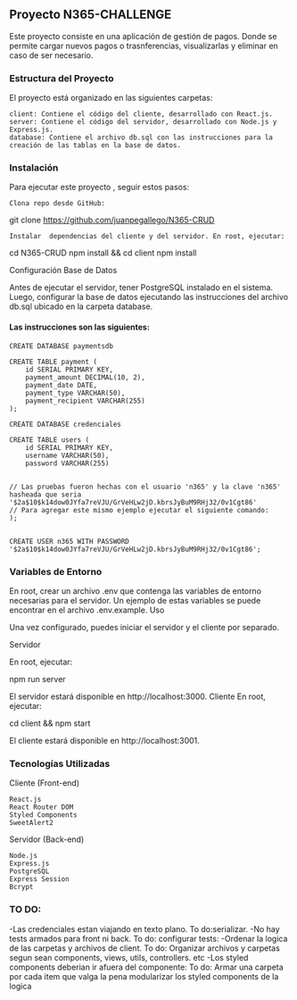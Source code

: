 ## Proyecto N365-CHALLENGE

Este proyecto consiste en una aplicación  de gestión de pagos. Donde se permite cargar nuevos pagos o trasnferencias, visualizarlas y eliminar en caso de ser necesario.


### Estructura del Proyecto

El proyecto está organizado en las siguientes carpetas:

    client: Contiene el código del cliente, desarrollado con React.js.
    server: Contiene el código del servidor, desarrollado con Node.js y Express.js.
    database: Contiene el archivo db.sql con las instrucciones para la creación de las tablas en la base de datos.

### Instalación

Para ejecutar este proyecto , seguir estos pasos:

    Clona repo desde GitHub:

git clone https://github.com/juanpegallego/N365-CRUD

    Instalar  dependencias del cliente y del servidor. En root, ejecutar:

cd N365-CRUD
npm install && cd client npm install

Configuración
Base de Datos

Antes de ejecutar el servidor, tener PostgreSQL instalado en el sistema. Luego,  configurar la base de datos ejecutando las instrucciones del archivo db.sql ubicado en la carpeta database.

#### Las instrucciones son las siguientes:



```
CREATE DATABASE paymentsdb

CREATE TABLE payment (
    id SERIAL PRIMARY KEY,
    payment_amount DECIMAL(10, 2), 
    payment_date DATE, 
    payment_type VARCHAR(50), 
    payment_recipient VARCHAR(255) 
);  

CREATE DATABASE credenciales

CREATE TABLE users (
    id SERIAL PRIMARY KEY,
    username VARCHAR(50),
    password VARCHAR(255)


// Las pruebas fueron hechas con el usuario 'n365' y la clave 'n365' hasheada que seria '$2a$10$k14dow0JYfa7reVJU/GrVeHLw2jD.kbrsJyBuM9RHj32/0v1Cgt86'
// Para agregar este mismo ejemplo ejecutar el siguiente comando:
);


CREATE USER n365 WITH PASSWORD '$2a$10$k14dow0JYfa7reVJU/GrVeHLw2jD.kbrsJyBuM9RHj32/0v1Cgt86';
```





### Variables de Entorno

En root, crear un archivo .env que contenga las variables de entorno necesarias para el servidor. Un ejemplo de estas variables se puede encontrar en el archivo .env.example.
Uso

Una vez configurado, puedes iniciar el servidor y el cliente por separado.



Servidor

En root, ejecutar:

npm run server

El servidor estará disponible en http://localhost:3000.
Cliente
En root, ejecutar:

cd client && npm start

El cliente estará disponible en http://localhost:3001.




### Tecnologías Utilizadas
Cliente (Front-end)

    React.js
    React Router DOM
    Styled Components
    SweetAlert2 

Servidor (Back-end)

    Node.js
    Express.js
    PostgreSQL
    Express Session
    Bcrypt

### TO DO:
-Las credenciales estan viajando en texto plano. To do:serializar.
-No hay tests armados para front ni back. To do: configurar tests:
-Ordenar la logica de las carpetas y archivos de client. To do: Organizar archivos y carpetas segun sean components, views, utils, controllers. etc
-Los styled components deberian ir afuera del componente: To do: Armar una carpeta por cada item que valga la pena modularizar los styled components de la logica
